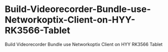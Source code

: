 # Build-Videorecorder-Bundle-use-Networkoptix-Client-on-HYY-RK3566-Tablet
Build Videorecorder Bundle use Networkoptix Client on HYY RK3566 Tablet
